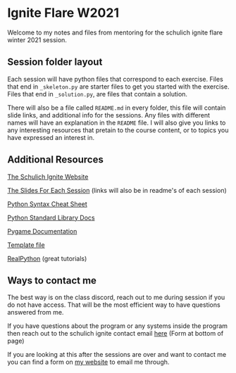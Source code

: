 # Ignite Flare W2021

Welcome to my notes and files from mentoring for the schulich ignite flare winter 2021 session. 

## Session folder layout

Each session will have python files that correspond to each exercise. Files that end in `_skeleton.py` are starter files to get you started with the exercise. Files that end in `_solution.py`, are files that contain a solution. 

There will also be a file called `README.md` in every folder, this file will contain slide links, and additional info for the sessions. Any files with different names will have an explanation in the `README` file. I will also give you links to any interesting resources that pretain to the course content, or to topics you have expressed an interest in.

## Additional Resources

[The Schulich Ignite Website](https://schulichignite.com/)

[The Slides For Each Session](https://schulichignite.com/flare/) (links will also be in readme's of each session)

[Python Syntax Cheat Sheet](https://ehmatthes.github.io/pcc/cheatsheets/README.html)

[Python Standard Library Docs](https://docs.python.org/3/)

[Pygame Documentation](https://www.pygame.org/docs/)

[Template file](https://github.com/Descent098/schulich-ignite-winter-2021/blob/main/Session%200/main.py)

[RealPython](https://realpython.com/) (great tutorials)

## Ways to contact me

The best way is on the class discord, reach out to me during session if you do not have access. That will be the most efficient way to have questions answered from me.

If you have questions about the program or any systems inside the program then reach out to the schulich ignite contact email [here](https://schulichignite.com/contact/) (Form at bottom of page)

If you are looking at this after the sessions are over and want to contact me you can find a form on [my website](https://kieranwood.ca) to email me through.
